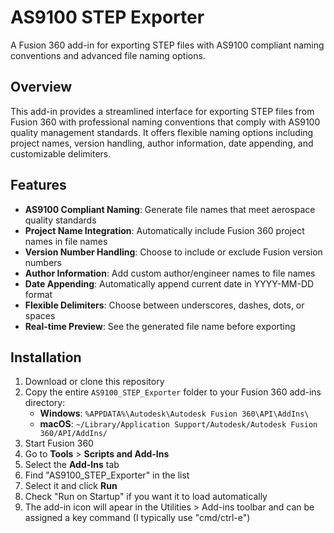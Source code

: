 # AS9100 STEP Exporter

A Fusion 360 add-in for exporting STEP files with AS9100 compliant naming conventions and advanced file naming options.

## Overview

This add-in provides a streamlined interface for exporting STEP files from Fusion 360 with professional naming conventions that comply with AS9100 quality management standards. It offers flexible naming options including project names, version handling, author information, date appending, and customizable delimiters.

## Features

- **AS9100 Compliant Naming**: Generate file names that meet aerospace quality standards
- **Project Name Integration**: Automatically include Fusion 360 project names in file names
- **Version Number Handling**: Choose to include or exclude Fusion version numbers
- **Author Information**: Add custom author/engineer names to file names
- **Date Appending**: Automatically append current date in YYYY-MM-DD format
- **Flexible Delimiters**: Choose between underscores, dashes, dots, or spaces
- **Real-time Preview**: See the generated file name before exporting

## Installation

1. Download or clone this repository
2. Copy the entire `AS9100_STEP_Exporter` folder to your Fusion 360 add-ins directory:
   - **Windows**: `%APPDATA%\Autodesk\Autodesk Fusion 360\API\AddIns\`
   - **macOS**: `~/Library/Application Support/Autodesk/Autodesk Fusion 360/API/AddIns/`
3. Start Fusion 360
4. Go to **Tools** > **Scripts and Add-Ins**
5. Select the **Add-Ins** tab
6. Find "AS9100_STEP_Exporter" in the list
7. Select it and click **Run**
8. Check "Run on Startup" if you want it to load automatically
9. The add-in icon will apear in the Utilities > Add-ins toolbar and can be assigned a key command (I typically use "cmd/ctrl-e")
